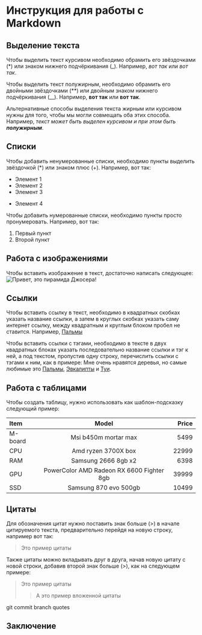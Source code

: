 # Инструкция для работы с Markdown

## Выделение текста

Чтобы выделить текст курсивом необходимо обрамить его звёздочками (*) или знаком нижнего подчёркивания (_). Например, *вот так* или _вот так_.

Чтобы выделить текст полужирным, необходимо обрамить его двойными звёздочками (**) или двойным знаком нижнего подчёркивания (__). Например, **вот так** или __вот так__.

Альтернативные способы выделения текста жирным или курсивом нужны для того, чтобы мы могли совмещать оба этих способа. Например, _текст может быть выделен курсивом и при этом быть **полужирным**_.

## Списки

Чтобы добавить ненумерованные списки, необходимо пункты выделить звёздочкой (*) или знаком плюс (+). Например, вот так:
* Элемент 1
* Элемент 2
* Элемент 3
+ Элемент 4

Чтобы добавить нумерованные списки, необходимо пункты просто пронумеровать. Например, вот так:
1. Первый пункт
2. Второй пункт

## Работа с изображениями

Чтобы вставить изображение в текст, достаточно написать следующее:
![Привет, это пирамида Джосера!](pirdzhos.png)

## Ссылки

Чтобы вставить ссылку в текст, необходимо в квадратных скобках указать название ссылки, а затем в круглых скобках указать саму интернет ссылку, между квадратным и круглым блоком пробел не ставится. Например, [Пальмы](https://ru.wikipedia.org/wiki/Пальмовые)

Чтобы вставить ссылки с тэгами, необходимо в тексте в двух квадратных блоках указать последовательно название ссылки и тэг к ней, а под текстом, пропустив одну строку, перечислить ссылки с тэгами к ним, как в примере: Мне очень нравятся деревья, но самые любимые это [Пальмы][1], [Эвкалипты][2] и [Туи][3].

[1]: https://ru.wikipedia.org/wiki/Пальмовые
[2]: https://ru.wikipedia.org/wiki/Эвкалипт
[3]: https://ru.wikipedia.org/wiki/Туя

## Работа с таблицами

Чтобы создать таблицу, нужно использовать как шаблон-подсказку следующий пример:

Item | Model | Price
:----|:-----:|------:
M-board | Msi b450m mortar max | 5499
CPU | Amd ryzen 3700X box | 22999
RAM | Samsung 2666 8gb x2 | 6398
GPU | PowerColor AMD Radeon RX 6600 Fighter 8gb | 39999
SSD | Samsung 870 evo 500gb | 10499

## Цитаты

Для обозначения цитат нужно поставить знак больше (>) в начале цитируемого текста, предварительно перейдя на новую строку, например вот так:
>Это пример цитаты

Также цитаты можно вкладывать друг в друга, начав новую цитату с новой строки, добавив второй знак больше (>), как на следующем примере:
>Это пример цитаты
>>А это пример вложенной цитаты

git commit branch quotes
## Заключение